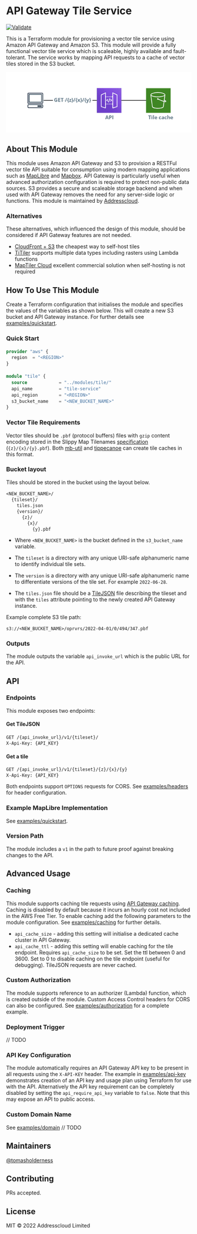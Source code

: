 # API Gateway Tile Service

[![Validate](https://github.com/addresscloud/terraform-aws-tile-service/actions/workflows/validate.yml/badge.svg)](https://github.com/addresscloud/terraform-aws-tile-service/actions/workflows/validate.yml)

This is a Terraform module for provisioning a vector tile service using Amazon API Gateway and Amazon S3. This module will provide a fully functional vector tile service which is scaleable, highly available and fault-tolerant. The service works by mapping API requests to a cache of vector tiles stored in the S3 bucket.

![Service diagram](https://github.com/addresscloud/terraform-aws-tile-service/raw/main/_doc/diagram.png)

## About This Module

This module uses Amazon API Gateway and S3 to provision a RESTFul vector tile API suitable for consumption using modern mapping applications such as [MapLibre](https://maplibre.org/) and [Mapbox](https://www.mapbox.com/). API Gateway is particularly useful when advanced authorization configuration is required to protect non-public data sources. S3 provides a secure and scaleable storage backend and when used with API Gateway removes the need for any server-side logic or functions. This module is maintained by [Addresscloud]().

### Alternatives

These alternatives, which influenced the design of this module, should be considered if API Gateway features are not needed.

- [CloudFront + S3](https://github.com/addresscloud/serverless-tiles) the cheapest way to self-host tiles
- [TiTiler](https://github.com/developmentseed/titiler) supports multiple data types including rasters using Lambda functions
- [MapTiler Cloud](https://www.maptiler.com/cloud/) excellent commercial solution when self-hosting is not required

## How To Use This Module

Create a Terraform configuration that initialises the module and specifies the values of the variables as shown below. This will create a new S3 bucket and API Gateway instance. For further details see [examples/quickstart](examples/quickstart).

### Quick Start

```terraform
provider "aws" {
  region  = "<REGION>"
}

module "tile" {
  source            = "../modules/tile/"
  api_name          = "tile-service"
  api_region        = "<REGION>"
  s3_bucket_name    = "<NEW_BUCKET_NAME>"
}
```

### Vector Tile Requirements

Vector tiles should be `.pbf` (protocol buffers) files with `gzip` content encoding stored in the Slippy Map Tilenames [specification](https://wiki.openstreetmap.org/wiki/Slippy_map_tilenames) (`{z}/{x}/{y}.pbf`). Both [mb-util](https://github.com/mapbox/mbutil) and [tippecanoe](https://github.com/mapbox/tippecanoe) can create tile caches in this format.

### Bucket layout

Tiles should be stored in the bucket using the layout below.

```
<NEW_BUCKET_NAME>/
  {tileset}/
    tiles.json
    {version}/
      {z}/
        {x}/
          {y}.pbf
```
* Where `<NEW_BUCKET_NAME>` is the bucket defined in the `s3_bucket_name` variable.

* The `tileset` is a directory with any unique URI-safe alphanumeric name to identify individual tile sets.

* The `version` is a directory with any unique URI-safe alphanumeric name to differentiate versions of the tile set. For example `2022-06-28`.

* The `tiles.json` file should be a [TileJSON](https://github.com/mapbox/tilejson-spec) file describing the tileset and with the `tiles` attribute pointing to the newly created API Gateway instance.

Example complete S3 tile path:

```
s3://<NEW_BUCKET_NAME>/oprvrs/2022-04-01/0/494/347.pbf
```

### Outputs

The module outputs the variable `api_invoke_url` which is the public URL for the API. 

## API

### Endpoints

This module exposes two endpoints:

#### **Get TileJSON**
```http
GET /{api_invoke_url}/v1/{tileset}/
X-Api-Key: {API_KEY}
```

#### **Get a tile**
```http
GET /{api_invoke_url}/v1/{tileset}/{z}/{x}/{y}
X-Api-Key: {API_KEY}
```

Both endpoints support `OPTIONS` requests for CORS. See [examples/headers](examples/headers) for header configuration.

### Example MapLibre Implementation

See [examples/quickstart](examples/quickstart).

### Version Path

The module includes a `v1` in the path to future proof against breaking changes to the API.

## Advanced Usage

### Caching

This module supports caching tile requests using [API Gateway caching](https://docs.aws.amazon.com/apigateway/latest/developerguide/api-gateway-caching.html). Caching is disabled by default because it incurs an hourly cost not included in the AWS Free Tier. To enable caching add the following parameters to the module configuration. See [examples/caching](examples/caching) for further details.

* `api_cache_size` - adding this setting will initialise a dedicated cache cluster in API Gateway.
* `api_cache_ttl` - adding this setting will enable caching for the tile endpoint. Requires `api_cache_size` to be set. Set the ttl between 0 and 3600. Set to 0 to disable caching on the tile endpoint (useful for debugging). TileJSON requests are never cached.

### Custom Authorization

The module supports reference to an authorizer (Lambda) function, which is created outside of the module. Custom Access Control headers for CORS can also be configured. See [examples/authorization](examples/authorization) for a complete example.

### Deployment Trigger

// TODO

### API Key Configuration

The module automatically requires an API Gateway API key to be present in all requests using the `X-API-KEY` header. The example in [examples/api-key](examples/api-key) demonstrates creation of an API key and usage plan using Terraform for use with the API. Alternatively the API key requirement can be completely disabled by setting the `api_require_api_key` variable to `false`. Note that this may expose an API to public access.

### Custom Domain Name

See [examples/domain](examples/domain)
// TODO

## Maintainers

[@tomasholderness](https://github.com/tomasholderness)

## Contributing

PRs accepted.

## License

MIT © 2022 Addresscloud Limited